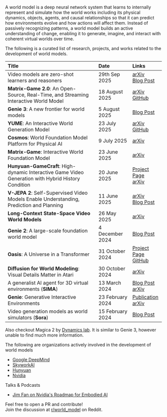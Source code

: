 A world model is a deep neural network system that learns to internally represent and simulate how the world works including its physical dynamics, objects, agents, and causal relationships so that it can predict how environments evolve and how actions will affect them. Instead of passively recognizing patterns, a world model builds an active understanding of change, enabling it to generate, imagine, and interact with coherent virtual worlds over time.

The following is a curated list of research, projects, and works related to the development of world models.

| Title | Date | Links |
| :--- | :--- | :--- |
| Video models are zero-shot learners and reasoners | 29th Sep 2025 | [arXiv](https://arxiv.org/pdf/2509.20328)<br>[Blog Post](https://video-zero-shot.github.io/) |
| **Matrix-Game 2.0**: An Open-Source, Real-Time, and Streaming Interactive World Model | 18 August 2025 | [arXiv](https://arxiv.org/pdf/2508.13009)<br>[GitHub](https://github.com/SkyworkAI/Matrix-Game/tree/main/Matrix-Game-2) |
| **Genie 3**: A new frontier for world models | 5 August 2025 | [Blog Post](https://deepmind.google/discover/blog/genie-3-a-new-frontier-for-world-models/) |
| **YUME**: An Interactive World Generation Model | 23 July 2025 | [arXiv](https://arxiv.org/pdf/2507.17744)<br>[GitHub](https://github.com/stdstu12/YUME) |
| **Cosmos**: World Foundation Model Platform for Physical AI | 9 July 2025 | [arXiv](https://arxiv.org/pdf/2501.03575) |
| **Matrix-Game**: Interactive World Foundation Model | 23 June 2025 | [arXiv](https://arxiv.org/pdf/2506.18701) |
| **Hunyuan-GameCraft**: High-dynamic Interactive Game Video Generation with Hybrid History Condition | 20 June 2025 | [Project Page](https://hunyuan-gamecraft.github.io/)<br>[arXiv](https://arxiv.org/pdf/2506.17201) |
| **V-JEPA 2**: Self-Supervised Video Models Enable Understanding, Prediction and Planning | 11 June 2025 | [arXiv](https://arxiv.org/pdf/2506.09985)<br>[Blog Post](https://ai.meta.com/vjepa/) |
| **Long-Context State-Space Video World Models** | 26 May 2025 | [arXiv](https://arxiv.org/pdf/2505.20171) |
| **Genie 2**: A large-scale foundation world model | 4 December 2024 | [Blog Post](https://deepmind.google/discover/blog/genie-2-a-large-scale-foundation-world-model/) |
| **Oasis**: A Universe in a Transformer | 31 October 2024 | [Project Page](https://oasis-model.github.io/)<br>[GitHub](https://github.com/etched-ai/open-oasis) |
| **Diffusion for World Modeling**: Visual Details Matter in Atari | 30 October 2024 | [arXiv](https://arxiv.org/pdf/2405.12399) |
| A generalist AI agent for 3D virtual environments (**SIMA**) | 13 March 2024 | [Blog Post](https://deepmind.google/discover/blog/sima-generalist-ai-agent-for-3d-virtual-environments/)<br>[arXiv](https://arxiv.org/pdf/2404.10179) |
| **Genie**: Generative Interactive Environments | 23 February 2024 | [Publication](https://deepmind.google/research/publications/60474/)<br>[arXiv](https://arxiv.org/pdf/2402.15391) |
| Video generation models as world simulators (**Sora**) | 15 February 2024 | [Blog Post](https://openai.com/index/video-generation-models-as-world-simulators/) |

Also checkout Magica 2 by [Dynamics lab](https://blog.dynamicslab.ai/).  It is similar to Genie 3, however unable to find much more information.

The following are organizations actively involved in the development of world models
- [Google DeepMind](https://deepmind.google/discover/blog/genie-3-a-new-frontier-for-world-models/)
- [SkyworkAI](https://github.com/SkyworkAI/Matrix-Game)
- [Hunyuan](https://hunyuan-gamecraft.github.io/)
- [Nvidia](https://github.com/nvidia-cosmos)

Talks & Podcasts
- [Jim Fan on Nvidia's Roadmap for Embodied AI](https://youtu.be/_2NijXqBESI?si=Kg0xZbLBts_VKUkT)


Feel free to open a PR and contribute!  
Join the discussion at [r/world_model](https://www.reddit.com/r/world_model/) on Reddit.
